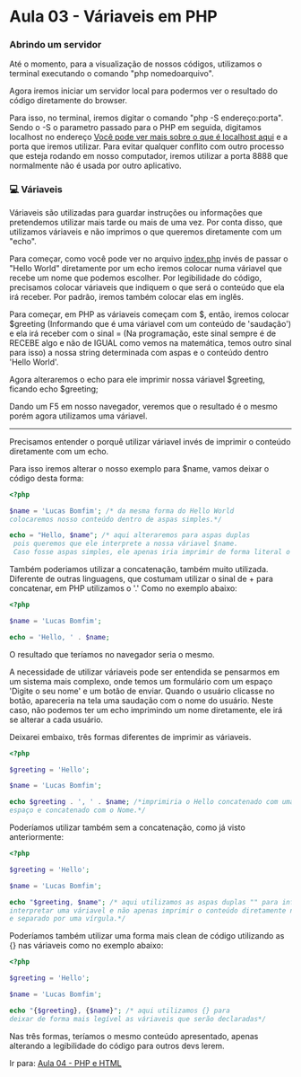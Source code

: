 # Aula 03 - Váriaveis em PHP

### Abrindo um servidor

Até o momento, para a visualização de nossos códigos, utilizamos o terminal executando o comando "php nomedoarquivo".

Agora iremos iniciar um servidor local para podermos ver o resultado do código diretamente do browser. 

Para isso, no terminal, iremos digitar o comando "php -S endereço:porta". Sendo o -S o parametro passado para o PHP em seguida, digitamos localhost no endereço [Você pode ver mais sobre o que é localhost aqui](https://pt.wikipedia.org/wiki/Localhost) e a porta que iremos utilizar. Para evitar qualquer conflito com outro processo que esteja rodando em nosso computador, iremos utilizar a porta 8888 que normalmente não é usada por outro aplicativo.</br>

### :computer: Váriaveis

Váriaveis são utilizadas para guardar instruções ou informações que pretendemos utilizar mais tarde ou mais de uma vez. Por conta disso, que utilizamos váriaveis e não imprimos o que queremos diretamente com um "echo".

Para começar, como você pode ver no arquivo [index.php](index.php) invés de passar o "Hello World" diretamente por um echo iremos colocar numa váriavel que recebe um nome que podemos escolher. Por legibilidade do código, precisamos colocar váriaveis que indiquem o que será o conteúdo que ela irá receber. Por padrão, iremos também colocar elas em inglês.

Para começar, em PHP as váriaveis começam com $, então, iremos colocar $greeting (Informando que é uma váriavel com um conteúdo de 'saudação') e ela irá receber com o sinal = (Na programação, este sinal sempre é de RECEBE algo e não de IGUAL como vemos na matemática, temos outro sinal para isso) a nossa string determinada com aspas e o conteúdo dentro 'Hello World'.

Agora alteraremos o echo para ele imprimir nossa váriavel $greeting, ficando echo $greeting;

Dando um F5 em nosso navegador, veremos que o resultado é o mesmo porém agora utilizamos uma váriavel.

---

Precisamos entender o porquê utilizar váriavel invés de imprimir o conteúdo diretamente com um echo.

Para isso iremos alterar o nosso exemplo para $name, vamos deixar o código desta forma:

```php
<?php

$name = 'Lucas Bomfim'; /* da mesma forma do Hello World 
colocaremos nosso conteúdo dentro de aspas simples.*/

echo = "Hello, $name"; /* aqui alteraremos para aspas duplas
 pois queremos que ele interprete a nossa váriavel $name. 
 Caso fosse aspas simples, ele apenas iria imprimir de forma literal o $name.*/
```

Também poderiamos utilizar a concatenação, também muito utilizada. Diferente de outras linguagens, que costumam utilizar o sinal de + para concatenar, em PHP utilizamos o '.' Como no exemplo abaixo:

```php
<?php 

$name = 'Lucas Bomfim';

echo = 'Hello, ' . $name;
```

O resultado que teríamos no navegador seria o mesmo.

A necessidade de utilizar váriaveis pode ser entendida se pensarmos em um sistema mais complexo, onde temos um formulário com um espaço 'Digite o seu nome' e um botão de enviar. Quando o usuário clicasse no botão, apareceria na tela uma saudação com o nome do usuário. Neste caso, não podemos ter um echo imprimindo um nome diretamente, ele irá se alterar a cada usuário.

Deixarei embaixo, três formas diferentes de imprimir as váriaveis.

```php
<?php

$greeting = 'Hello';

$name = 'Lucas Bomfim';

echo $greeting . ', ' . $name; /*imprimiria o Hello concatenado com uma aspa e 
espaço e concatenado com o Nome.*/
```

Poderíamos utilizar também sem a concatenação, como já visto anteriormente:

```php
<?php

$greeting = 'Hello';

$name = 'Lucas Bomfim';

echo "$greeting, $name"; /* aqui utilizamos as aspas duplas "" para informar que iremos
interpretar uma váriavel e não apenas imprimir o conteúdo diretamente na tela
e separado por uma vírgula.*/
```

Poderíamos também utilizar uma forma mais clean de código utilizando as {} nas váriaveis como no exemplo abaixo:

```php
<?php

$greeting = 'Hello';

$name = 'Lucas Bomfim';

echo "{$greeting}, {$name}"; /* aqui utilizamos {} para 
deixar de forma mais legível as váriaveis que serão declaradas*/
```

Nas três formas, teríamos o mesmo conteúdo apresentado, apenas alterando a legibilidade do código para outros devs lerem.

Ir para: [Aula 04 - PHP e HTML](Aula-04.md)